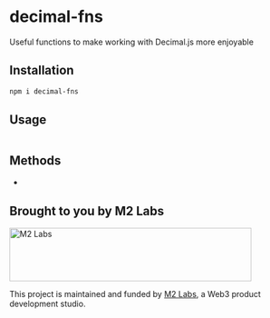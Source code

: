 # decimal-fns

Useful functions to make working with Decimal.js more enjoyable

## Installation

```sh
npm i decimal-fns
```

## Usage

```ts

```

## Methods

-

## Brought to you by M2 Labs

<img src="https://m2.xyz/github.png" alt="M2 Labs" width="427" height="94" />

This project is maintained and funded by [M2 Labs](https://m2.xyz), a Web3
product development studio.
